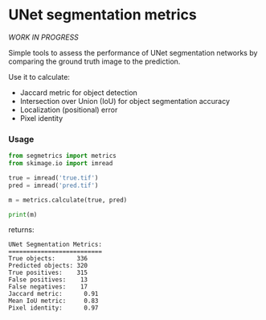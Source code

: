 # UNet segmentation metrics

*WORK IN PROGRESS*

Simple tools to assess the performance of UNet segmentation networks by comparing the ground truth image to the prediction.

Use it to calculate:
+ Jaccard metric for object detection
+ Intersection over Union (IoU) for object segmentation accuracy
+ Localization (positional) error
+ Pixel identity

### Usage

```python
from segmetrics import metrics
from skimage.io import imread

true = imread('true.tif')
pred = imread('pred.tif')

m = metrics.calculate(true, pred)

print(m)

```

returns:

```
UNet Segmentation Metrics:
==========================
True objects:      336
Predicted objects: 320
True positives:    315
False positives:    13
False negatives:    17
Jaccard metric:      0.91
Mean IoU metric:     0.83
Pixel identity:      0.97
```
